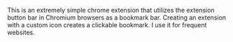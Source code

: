 This is an extremely simple chrome extension that utilizes the extension button bar in Chromium browsers as a bookmark bar. Creating an extension with a custom icon creates a clickable bookmark. I use it for frequent websites.
